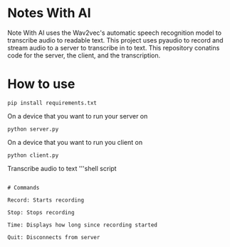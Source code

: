 # Notes With AI

Note With AI uses the Wav2vec's automatic speech recognition model to transcribe audio to readable text. This project uses pyaudio to record and stream audio to a server to transcribe in to text. This repository conatins code for the server, the client, and the transcription.

# How to use

```shell  script
pip install requirements.txt
```

On a device that you want to run your server on

```shell script
python server.py
```

On a device that you want to run you client on

```shell script
python client.py
```

Transcribe audio to text
'''shell script

```

# Commands

Record: Starts recording

Stop: Stops recording

Time: Displays how long since recording started

Quit: Disconnects from server
